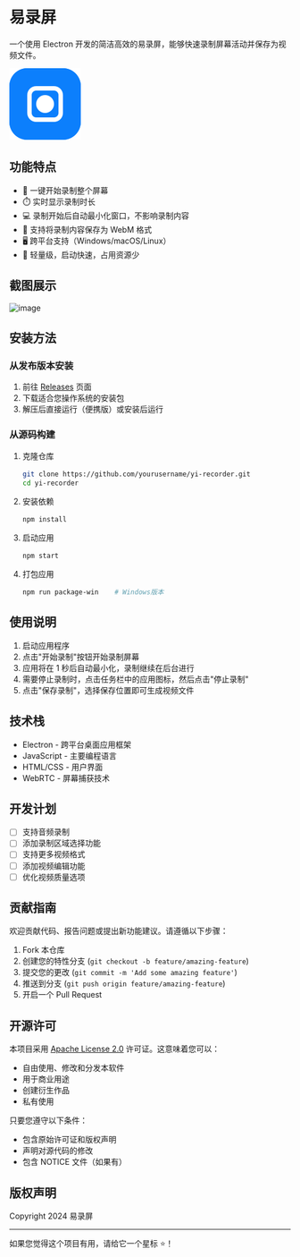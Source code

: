 # 易录屏

一个使用 Electron 开发的简洁高效的易录屏，能够快速录制屏幕活动并保存为视频文件。

![应用预览](./assets/logo.svg)

## 功能特点

- 🎥 一键开始录制整个屏幕
- ⏱️ 实时显示录制时长
- 💻 录制开始后自动最小化窗口，不影响录制内容
- 💾 支持将录制内容保存为 WebM 格式
- 🖥️ 跨平台支持（Windows/macOS/Linux）
- 🚀 轻量级，启动快速，占用资源少

## 截图展示

![image](https://github.com/user-attachments/assets/f8042860-134b-43c6-b5f6-7cc3ab4679f4)


## 安装方法

### 从发布版本安装

1. 前往 [Releases](https://github.com/yourusername/yi-recorder/releases) 页面
2. 下载适合您操作系统的安装包
3. 解压后直接运行（便携版）或安装后运行

### 从源码构建

1. 克隆仓库

   ```bash
   git clone https://github.com/yourusername/yi-recorder.git
   cd yi-recorder
   ```

2. 安装依赖

   ```bash
   npm install
   ```

3. 启动应用

   ```bash
   npm start
   ```

4. 打包应用
   ```bash
   npm run package-win    # Windows版本
   ```

## 使用说明

1. 启动应用程序
2. 点击"开始录制"按钮开始录制屏幕
3. 应用将在 1 秒后自动最小化，录制继续在后台进行
4. 需要停止录制时，点击任务栏中的应用图标，然后点击"停止录制"
5. 点击"保存录制"，选择保存位置即可生成视频文件

## 技术栈

- Electron - 跨平台桌面应用框架
- JavaScript - 主要编程语言
- HTML/CSS - 用户界面
- WebRTC - 屏幕捕获技术

## 开发计划

- [ ] 支持音频录制
- [ ] 添加录制区域选择功能
- [ ] 支持更多视频格式
- [ ] 添加视频编辑功能
- [ ] 优化视频质量选项

## 贡献指南

欢迎贡献代码、报告问题或提出新功能建议。请遵循以下步骤：

1. Fork 本仓库
2. 创建您的特性分支 (`git checkout -b feature/amazing-feature`)
3. 提交您的更改 (`git commit -m 'Add some amazing feature'`)
4. 推送到分支 (`git push origin feature/amazing-feature`)
5. 开启一个 Pull Request

## 开源许可

本项目采用 [Apache License 2.0](LICENSE) 许可证。这意味着您可以：

- 自由使用、修改和分发本软件
- 用于商业用途
- 创建衍生作品
- 私有使用

只要您遵守以下条件：

- 包含原始许可证和版权声明
- 声明对源代码的修改
- 包含 NOTICE 文件（如果有）

## 版权声明

Copyright 2024 易录屏

---

如果您觉得这个项目有用，请给它一个星标 ⭐️！

